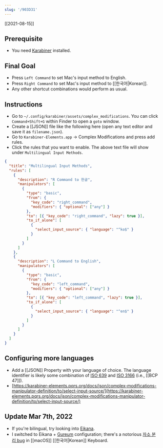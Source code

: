 ```yaml
---
slug: '/903D31'
---
```


[[2021-08-15]]

## Prerequisite

- You need [Karabiner](https://karabiner-elements.pqrs.org/) installed.

## Final Goal

- Press `Left Command` to set Mac's input method to English.
- Press `Right Command` to set Mac's input method to [[한국어|Korean]].
- Any other shortcut combinations would perform as usual.

## Instructions

- Go to `~/.config/karabiner/assets/complex_modifications`. You can click `Command+Shift+G` within Finder to open a `goto` window.
- Create a [[JSON]] file like the following here (open any text editor and save it as `filename.json`).
- Go to `Karabiner-Elements.app` → Complex Modifications and press add rules.
- Click the rules that you want to enable. The above text file will show under `Multilingual Input Methods`.

```json
{
  "title": "Multilingual Input Methods",
  "rules": [
    {
      "description": "R Command to 한글",
      "manipulators": [
        {
          "type": "basic",
          "from": {
            "key_code": "right_command",
            "modifiers": { "optional": ["any"] }
          },
          "to": [{ "key_code": "right_command", "lazy": true }],
          "to_if_alone": [
            {
              "select_input_source": { "language": "^ko$" }
            }
          ]
        }
      ]
    },
    {
      "description": "L Command to English",
      "manipulators": [
        {
          "type": "basic",
          "from": {
            "key_code": "left_command",
            "modifiers": { "optional": ["any"] }
          },
          "to": [{ "key_code": "left_command", "lazy": true }],
          "to_if_alone": [
            {
              "select_input_source": { "language": "^en$" }
            }
          ]
        }
      ]
    }
  ]
}
```

## Configuring more languages

- Add a [[JSON]] Property with your language of choice. The language identifier is likely some combination of [ISO 639](https://karabiner-elements.pqrs.org/docs/json/complex-modifications-manipulator-definition/to/select-input-source/) and [ISO 3166](https://en.wikipedia.org/wiki/ISO_3166) (i.e., [[BCP 47]]).
- [https://karabiner-elements.pqrs.org/docs/json/complex-modifications-manipulator-definition/to/select-input-source/](https://karabiner-elements.pqrs.org/docs/json/complex-modifications-manipulator-definition/to/select-input-source/)

## Update Mar 7th, 2022

- If you're bilingual, try looking into [Eikana](https://ei-kana.appspot.com/).
- I switched to Eikana + [Gureum](https://gureum.io/) configuration; there's a notorious [자소 분리 bug](https://www.google.com/search?q=%EB%A7%A5%EB%B6%81+%ED%82%A4%EB%B3%B4%EB%93%9C+%EC%9E%90%EC%86%8C+%EB%B6%84%EB%A6%AC) in [[macOS]] [[한국어|Korean]] Keyboard.
